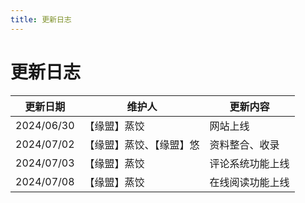 ```yaml
---
title: 更新日志
---
```

# 更新日志

| 更新日期 | 维护人 | 更新内容 |
| ----------------------- | --------------- | ---------------- |
|   2024/06/30    |  【缘盟】蒸饺 | 网站上线 |
|   2024/07/02   |  【缘盟】蒸饺、【缘盟】悠 | 资料整合、收录 |
|   2024/07/03 |    【缘盟】蒸饺  | 评论系统功能上线 |
|   2024/07/08 |    【缘盟】蒸饺  | 在线阅读功能上线 |
